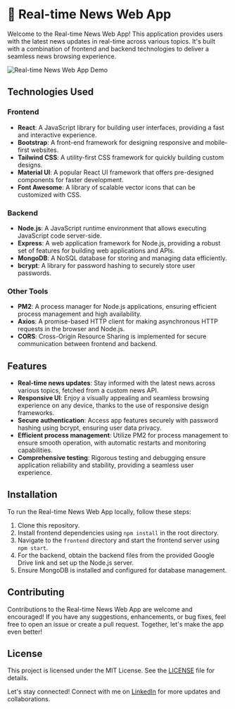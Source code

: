 # 📰 Real-time News Web App

Welcome to the Real-time News Web App! This application provides users with the latest news updates in real-time across various topics. It's built with a combination of frontend and backend technologies to deliver a seamless news browsing experience.

![Real-time News Web App Demo](../News-Web-App/src/assets/Newzify.png)

## Technologies Used

### Frontend
- **React**: A JavaScript library for building user interfaces, providing a fast and interactive experience.
- **Bootstrap**: A front-end framework for designing responsive and mobile-first websites.
- **Tailwind CSS**: A utility-first CSS framework for quickly building custom designs.
- **Material UI**: A popular React UI framework that offers pre-designed components for faster development.
- **Font Awesome**: A library of scalable vector icons that can be customized with CSS.

### Backend
- **Node.js**: A JavaScript runtime environment that allows executing JavaScript code server-side.
- **Express**: A web application framework for Node.js, providing a robust set of features for building web applications and APIs.
- **MongoDB**: A NoSQL database for storing and managing data efficiently.
- **bcrypt**: A library for password hashing to securely store user passwords.

### Other Tools
- **PM2**: A process manager for Node.js applications, ensuring efficient process management and high availability.
- **Axios**: A promise-based HTTP client for making asynchronous HTTP requests in the browser and Node.js.
- **CORS**: Cross-Origin Resource Sharing is implemented for secure communication between frontend and backend.

## Features

- **Real-time news updates**: Stay informed with the latest news across various topics, fetched from a custom news API.
- **Responsive UI**: Enjoy a visually appealing and seamless browsing experience on any device, thanks to the use of responsive design frameworks.
- **Secure authentication**: Access app features securely with password hashing using bcrypt, ensuring user data privacy.
- **Efficient process management**: Utilize PM2 for process management to ensure smooth operation, with automatic restarts and monitoring capabilities.
- **Comprehensive testing**: Rigorous testing and debugging ensure application reliability and stability, providing a seamless user experience.

## Installation

To run the Real-time News Web App locally, follow these steps:

1. Clone this repository.
2. Install frontend dependencies using `npm install` in the root directory.
3. Navigate to the `frontend` directory and start the frontend server using `npm start`.
4. For the backend, obtain the backend files from the provided Google Drive link and set up the Node.js server.
5. Ensure MongoDB is installed and configured for database management.

## Contributing

Contributions to the Real-time News Web App are welcome and encouraged! If you have any suggestions, enhancements, or bug fixes, feel free to open an issue or create a pull request. Together, let's make the app even better!

## License

This project is licensed under the MIT License. See the [LICENSE](LICENSE) file for details.

Let's stay connected! Connect with me on [LinkedIn](https://www.linkedin.com/in/mangesh-yadav-65a437237/) for more updates and collaborations.

